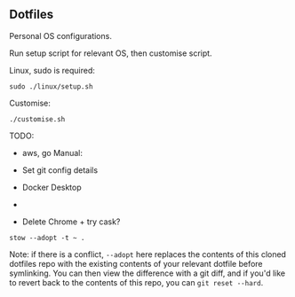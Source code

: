 ## Dotfiles

Personal OS configurations.

Run setup script for relevant OS, then customise script.

Linux, sudo is required:
```
sudo ./linux/setup.sh
```

Customise:
```
./customise.sh
```

TODO:
- aws, go
Manual:
- Set git config details
- Docker Desktop
- 

- Delete Chrome + try cask? 

```
stow --adopt -t ~ .
```

Note: if there is a conflict, `--adopt` here replaces the contents of this cloned dotfiles repo with the existing contents of your relevant dotfile before symlinking. You can then view the difference with a git diff, and if you'd like to revert back to the contents of this repo, you can `git reset --hard`.

